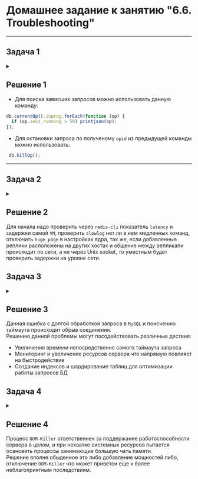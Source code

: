 # Домашнее задание к занятию "6.6. Troubleshooting"

---
## Задача 1

<details><summary></summary>

Перед выполнением задания ознакомьтесь с документацией по [администрированию MongoDB](https://docs.mongodb.com/manual/administration/).

Пользователь (разработчик) написал в канал поддержки, что у него уже 3 минуты происходит CRUD операция в MongoDB и её 
нужно прервать. 

Вы как инженер поддержки решили произвести данную операцию:
- напишите список операций, которые вы будете производить для остановки запроса пользователя
- предложите вариант решения проблемы с долгими (зависающими) запросами в MongoDB

</details>

## Решение 1

 - Для поиска зависших запросов можно использовать данную команду:

```js
db.currentOp().inprog.forEach(function (op) {
  if (op.secs_running > 50) printjson(op);
});
```

 - Для остановки запроса по полученому `opid` из предыдущей команды можно использовать:
 
```js
 db.killOp();
```

---
## Задача 2
    
<details><summary></summary>

Перед выполнением задания познакомьтесь с документацией по [Redis latency troobleshooting](https://redis.io/topics/latency).

Вы запустили инстанс Redis для использования совместно с сервисом, который использует механизм TTL. 
Причем отношение количества записанных key-value значений к количеству истёкших значений есть величина постоянная и
увеличивается пропорционально количеству реплик сервиса. 

При масштабировании сервиса до N реплик вы увидели, что:
- сначала рост отношения записанных значений к истекшим
- Redis блокирует операции записи

Как вы думаете, в чем может быть проблема?
 
</details>

## Решение 2

Для начала надо проверить через `redis-cli` показатель `latency` и задержки самой `VM`, проверить `slowlog` нет ли в нем медленных команд, отключить `huge_page` в настройках ядра, так же, если добавленные реплики расположены на других хостах и общение между репликапи происходит по сети, а не через Unix socket, то уместным будет проверить задержки на уровне сети.

## Задача 3
    
<details><summary></summary>


Перед выполнением задания познакомьтесь с документацией по [Common Mysql errors](https://dev.mysql.com/doc/refman/8.0/en/common-errors.html).

Вы подняли базу данных MySQL для использования в гис-системе. При росте количества записей, в таблицах базы,
пользователи начали жаловаться на ошибки вида:
```python
InterfaceError: (InterfaceError) 2013: Lost connection to MySQL server during query u'SELECT..... '
```

Как вы думаете, почему это начало происходить и как локализовать проблему?

Какие пути решения данной проблемы вы можете предложить?

</details>

## Решение 3

Данная ошибка c долгой обработкой запроса в `MySQL` и поисчению таймаута происходит обрыв соединения.  
Решению данной проблемы могут посодействовать различные дествия:  
 - Увеличения времени непосредственно самого таймаута запроса  
 - Мониторинг и увеличение ресурсов сервера что напрямую повлияет на быстродействие
 - Создание индексов и шардирование таблиц для оптимизации работы запросов БД

## Задача 4
    
<details><summary></summary>


Перед выполнением задания ознакомтесь со статьей [Common PostgreSQL errors](https://www.percona.com/blog/2020/06/05/10-common-postgresql-errors/) из блога Percona.

Вы решили перевести гис-систему из задачи 3 на PostgreSQL, так как прочитали в документации, что эта СУБД работает с 
большим объемом данных лучше, чем MySQL.

После запуска пользователи начали жаловаться, что СУБД время от времени становится недоступной. В dmesg вы видите, что:

`postmaster invoked oom-killer`

Как вы думаете, что происходит?

Как бы вы решили данную проблему?

 </details>

## Решение 4

Процесс `OOM-Killer` ответственнен за поддержание работоспособности сервера в целом, и при нехватке системных ресурсов пытается осановить процессы занимающие большую чать памяти.  
Решение вполне обыденное это либо добавление мощностей либо, отключение `OOM-Killer` что может приветси еще к более неблагоприятным последствиям.  
